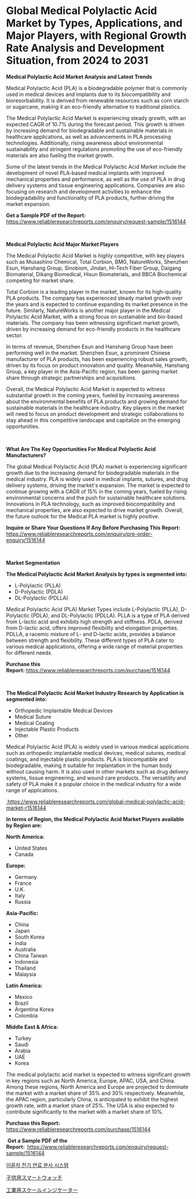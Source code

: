 <p><h1>Global Medical Polylactic Acid Market by Types, Applications, and Major Players, with Regional Growth Rate Analysis and Development Situation, from 2024 to 2031</h1></p><p><strong>Medical Polylactic Acid Market Analysis and Latest Trends</strong></p>
<p><p>Medical Polylactic Acid (PLA) is a biodegradable polymer that is commonly used in medical devices and implants due to its biocompatibility and bioresorbability. It is derived from renewable resources such as corn starch or sugarcane, making it an eco-friendly alternative to traditional plastics.</p><p>The Medical Polylactic Acid Market is experiencing steady growth, with an expected CAGR of 10.7% during the forecast period. This growth is driven by increasing demand for biodegradable and sustainable materials in healthcare applications, as well as advancements in PLA processing technologies. Additionally, rising awareness about environmental sustainability and stringent regulations promoting the use of eco-friendly materials are also fueling the market growth.</p><p>Some of the latest trends in the Medical Polylactic Acid Market include the development of novel PLA-based medical implants with improved mechanical properties and performance, as well as the use of PLA in drug delivery systems and tissue engineering applications. Companies are also focusing on research and development activities to enhance the biodegradability and functionality of PLA products, further driving the market expansion.</p></p>
<p><strong>Get a Sample PDF of the Report:&nbsp;</strong> <a href="https://www.reliableresearchreports.com/enquiry/request-sample/1516144">https://www.reliableresearchreports.com/enquiry/request-sample/1516144</a></p>
<p>&nbsp;</p>
<p><strong>Medical Polylactic Acid Major Market Players</strong></p>
<p><p>The Medical Polylactic Acid Market is highly competitive, with key players such as Musashino Chemical, Total Corbion, BMG, NatureWorks, Shenzhen Esun, Hanshang Group, Sinobiom, Jindan, Hi-Tech Fiber Group, Daigang Biomaterial, Dikang Biomedical, Hisun Biomaterials, and BBCA Biochemical competing for market share.</p><p>Total Corbion is a leading player in the market, known for its high-quality PLA products. The company has experienced steady market growth over the years and is expected to continue expanding its market presence in the future. Similarly, NatureWorks is another major player in the Medical Polylactic Acid Market, with a strong focus on sustainable and bio-based materials. The company has been witnessing significant market growth, driven by increasing demand for eco-friendly products in the healthcare sector.</p><p>In terms of revenue, Shenzhen Esun and Hanshang Group have been performing well in the market. Shenzhen Esun, a prominent Chinese manufacturer of PLA products, has been experiencing robust sales growth, driven by its focus on product innovation and quality. Meanwhile, Hanshang Group, a key player in the Asia-Pacific region, has been gaining market share through strategic partnerships and acquisitions.</p><p>Overall, the Medical Polylactic Acid Market is expected to witness substantial growth in the coming years, fueled by increasing awareness about the environmental benefits of PLA products and growing demand for sustainable materials in the healthcare industry. Key players in the market will need to focus on product development and strategic collaborations to stay ahead in this competitive landscape and capitalize on the emerging opportunities.</p></p>
<p>&nbsp;</p>
<p><strong>What Are The Key Opportunities For Medical Polylactic Acid Manufacturers?</strong></p>
<p><p>The global Medical Polylactic Acid (PLA) market is experiencing significant growth due to the increasing demand for biodegradable materials in the medical industry. PLA is widely used in medical implants, sutures, and drug delivery systems, driving the market's expansion. The market is expected to continue growing with a CAGR of 15% in the coming years, fueled by rising environmental concerns and the push for sustainable healthcare solutions. Innovations in PLA technology, such as improved biocompatibility and mechanical properties, are also expected to drive market growth. Overall, the future outlook for the Medical PLA market is highly positive.</p></p>
<p><strong>Inquire or Share Your Questions If Any Before Purchasing This Report:</strong> <a href="https://www.reliableresearchreports.com/enquiry/pre-order-enquiry/1516144">https://www.reliableresearchreports.com/enquiry/pre-order-enquiry/1516144</a></p>
<p>&nbsp;</p>
<p><strong>Market Segmentation</strong></p>
<p><strong>The Medical Polylactic Acid Market Analysis by types is segmented into:</strong></p>
<p><ul><li>L-Polylactic (PLLA)</li><li>D-Polylactic (PDLA)</li><li>DL-Polylactic (PDLLA)</li></ul></p>
<p><p>Medical Polylactic Acid (PLA) Market Types include L-Polylactic (PLLA), D-Polylactic (PDLA), and DL-Polylactic (PDLLA). PLLA is a type of PLA derived from L-lactic acid and exhibits high strength and stiffness. PDLA, derived from D-lactic acid, offers improved flexibility and elongation properties. PDLLA, a racemic mixture of L- and D-lactic acids, provides a balance between strength and flexibility. These different types of PLA cater to various medical applications, offering a wide range of material properties for different needs.</p></p>
<p><strong>Purchase this Report:&nbsp;</strong><a href="https://www.reliableresearchreports.com/purchase/1516144">https://www.reliableresearchreports.com/purchase/1516144</a></p>
<p>&nbsp;</p>
<p><strong>The Medical Polylactic Acid Market Industry Research by Application is segmented into:</strong></p>
<p><ul><li>Orthopedic Implantable Medical Devices</li><li>Medical Suture</li><li>Medical Coating</li><li>Injectable Plastic Products</li><li>Other</li></ul></p>
<p><p>Medical Polylactic Acid (PLA) is widely used in various medical applications such as orthopedic implantable medical devices, medical sutures, medical coatings, and injectable plastic products. PLA is biocompatible and biodegradable, making it suitable for implantation in the human body without causing harm. It is also used in other markets such as drug delivery systems, tissue engineering, and wound care products. The versatility and safety of PLA make it a popular choice in the medical industry for a wide range of applications.</p></p>
<p><a href="https://www.reliableresearchreports.com/global-medical-polylactic-acid-market-r1516144">&nbsp;https://www.reliableresearchreports.com/global-medical-polylactic-acid-market-r1516144</a></p>
<p><strong>In terms of Region, the Medical Polylactic Acid Market Players available by Region are:</strong></p>
<p>
    <p> <strong> North America: </strong>
        <ul>
            <li>United States</li>
            <li>Canada</li>
        </ul>
        </p> 
    <p> <strong> Europe: </strong>
        <ul>
            <li>Germany</li>
            <li>France</li>
            <li>U.K.</li>
            <li>Italy</li>
            <li>Russia</li>
        </ul>
        </p> 
    <p> <strong> Asia-Pacific: </strong>
        <ul>
            <li>China</li>
            <li>Japan</li>
            <li>South Korea</li>
            <li>India</li>
            <li>Australia</li>
            <li>China Taiwan</li>
            <li>Indonesia</li>
            <li>Thailand</li>
            <li>Malaysia</li>
        </ul>
        </p> 
    <p> <strong> Latin America: </strong>
        <ul>
            <li>Mexico</li>
            <li>Brazil</li>
            <li>Argentina Korea</li>
            <li>Colombia</li>
        </ul>
        </p> 
    <p> <strong> Middle East & Africa: </strong>
        <ul>
            <li>Turkey</li>
            <li>Saudi</li>
            <li>Arabia</li>
            <li>UAE</li>
            <li>Korea</li>
        </ul>
    </p>
    </p>
<p><p>The medical polylactic acid market is expected to witness significant growth in key regions such as North America, Europe, APAC, USA, and China. Among these regions, North America and Europe are projected to dominate the market with a market share of 35% and 30% respectively. Meanwhile, the APAC region, particularly China, is anticipated to exhibit the highest growth rate, with a market share of 25%. The USA is also expected to contribute significantly to the market with a market share of 10%.</p></p>
<p><strong>Purchase this Report: </strong><a href="https://www.reliableresearchreports.com/purchase/1516144">https://www.reliableresearchreports.com/purchase/1516144</a></p>
<p>&nbsp;<strong>Get a Sample PDF of the Report:&nbsp;&nbsp;</strong><a href="https://www.reliableresearchreports.com/enquiry/request-sample/1516144">https://www.reliableresearchreports.com/enquiry/request-sample/1516144</a></p>
<p><strong></strong></p>
<p><p><a href="https://medium.com/@jordanilliamson678678_12326/%EC%82%AC%EC%9D%B4%ED%81%B4%EB%A1%9C%EA%B8%B0%EB%8F%99%EC%8B%9D%EC%9D%98-%EC%A0%84%EA%B8%B0-%EC%97%B0%EB%A3%8C-%EC%A3%BC%EC%9E%85-%EC%8B%9C%EC%8A%A4%ED%85%9C-%EC%8B%9C%EC%9E%A5-%EC%98%88%EC%B8%A1-%EC%8B%9C%EC%9E%A5-%EB%8F%99%ED%96%A5-%EB%B0%8F-%EC%98%81%ED%96%A5-%EB%B6%84%EC%84%9D-2024-2031-1167abc26ea2">이륜차 전기 연료 분사 시스템</a></p><p><a href="https://medium.com/@oliveyew35/2031%E5%B9%B4%E3%81%BE%E3%81%A7%E3%81%AE%E6%9C%9F%E9%96%93%E3%81%AB%E3%81%8A%E3%81%91%E3%82%8B%E5%AD%90%E4%BE%9B%E7%94%A8%E3%82%B9%E3%83%9E%E3%83%BC%E3%83%88%E3%82%A6%E3%82%A9%E3%83%83%E3%83%81%E5%B8%82%E5%A0%B4%E3%82%B7%E3%82%A7%E3%82%A2%E3%81%A8%E7%AB%B6%E4%BA%89%E7%8A%B6%E6%B3%81%E3%81%AB%E3%81%A4%E3%81%84%E3%81%A6%E3%81%AE%E6%B4%9E%E5%AF%9F-e6d50e30fdd9">子供用スマートウォッチ</a></p><p><a href="https://medium.com/@byroalenzuela76845/%E3%82%B0%E3%83%AD%E3%83%BC%E3%83%90%E3%83%AB%E7%94%A3%E6%A5%AD%E8%A6%8F%E6%A8%A1%E6%8C%87%E6%A8%99%E5%B8%82%E5%A0%B4%E3%81%AE%E7%B7%8F%E5%90%88%E5%88%86%E6%9E%90-%E6%88%90%E9%95%B7%E3%83%88%E3%83%AC%E3%83%B3%E3%83%89-%E5%B8%82%E5%A0%B4%E4%BA%88%E6%B8%AC-2024%E5%B9%B4-2031%E5%B9%B4-60df2e64851d">工業用スケールインジケーター</a></p></p>